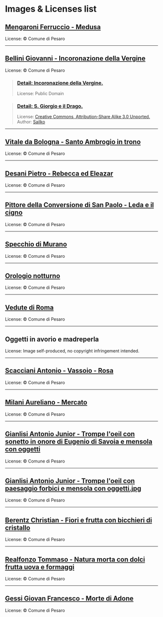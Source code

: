 # Images & Licenses list  

## [Mengaroni Ferruccio - Medusa](http://webapp.comune.pesaro.pu.it/scriptcase/app/pandora/treemenu/)

License: © Comune di Pesaro

---

## [Bellini Giovanni - Incoronazione della Vergine](http://webapp.comune.pesaro.pu.it/scriptcase/app/pandora/treemenu/)

License: © Comune di Pesaro

> ### [Detail: Incoronazione della Vergine.](https://commons.wikimedia.org/wiki/File:Pala_di_pesaro_02.jpg)
> 
> License: Public Domain



> ### [Detail: S. Giorgio e il Drago.](https://commons.wikimedia.org/wiki/File:Bellini,_pala_di_pesaro_03_predella.JPG?uselang=it)
> 
> License: [Creative Commons, Attribution-Share Alike 3.0 Unported.](https://creativecommons.org/licenses/by-sa/3.0/deed.en)
> Author: [Sailko](https://commons.wikimedia.org/wiki/User:Sailko)

---

## [Vitale da Bologna - Santo Ambrogio in trono](http://webapp.comune.pesaro.pu.it/scriptcase/app/pandora/treemenu/)

License: © Comune di Pesaro

---

## [Desani Pietro - Rebecca ed Eleazar](http://webapp.comune.pesaro.pu.it/scriptcase/app/pandora/treemenu/)

License: © Comune di Pesaro

---

## [Pittore della Conversione di San Paolo - Leda e il cigno](http://webapp.comune.pesaro.pu.it/scriptcase/app/pandora/treemenu/)

License: © Comune di Pesaro

---

## [Specchio di Murano](http://webapp.comune.pesaro.pu.it/scriptcase/app/pandora/treemenu/)

License: © Comune di Pesaro

---

## [Orologio notturno](http://webapp.comune.pesaro.pu.it/scriptcase/app/pandora/treemenu/)

License: © Comune di Pesaro

---

## [Vedute di Roma](http://webapp.comune.pesaro.pu.it/scriptcase/app/pandora/treemenu/)

License: © Comune di Pesaro

---

## Oggetti in avorio e madreperla

License: Image self-produced, no copyright infringement intended.

---

## [Scacciani Antonio - Vassoio - Rosa](http://webapp.comune.pesaro.pu.it/scriptcase/app/pandora/treemenu/)

License: © Comune di Pesaro

---

## [Milani Aureliano - Mercato](http://webapp.comune.pesaro.pu.it/scriptcase/app/pandora/treemenu/)

License: © Comune di Pesaro

---

## [Gianlisi Antonio Junior - Trompe l'oeil con sonetto in onore di Eugenio di Savoia e mensola con oggetti](http://webapp.comune.pesaro.pu.it/scriptcase/app/pandora/treemenu/)

License: © Comune di Pesaro

---

## [Gianlisi Antonio Junior - Trompe l'oeil con paesaggio forbici e mensola con oggetti.jpg](http://webapp.comune.pesaro.pu.it/scriptcase/app/pandora/treemenu/)

License: © Comune di Pesaro

---

## [Berentz Christian - Fiori e frutta con bicchieri di cristallo](http://webapp.comune.pesaro.pu.it/scriptcase/app/pandora/treemenu/)

License: © Comune di Pesaro

---

## [Realfonzo Tommaso - Natura morta con dolci frutta uova e formaggi](http://webapp.comune.pesaro.pu.it/scriptcase/app/pandora/treemenu/)

License: © Comune di Pesaro

---

## [Gessi Giovan Francesco - Morte di Adone](http://webapp.comune.pesaro.pu.it/scriptcase/app/pandora/treemenu/)

License: © Comune di Pesaro
